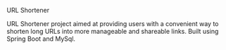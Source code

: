 URL Shortener

URL Shortener project aimed at providing users with a convenient way to shorten long URLs into more manageable and shareable links. Built using Spring Boot and MySql.

